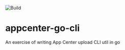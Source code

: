 ![Build](https://github.com/assapir/appcenter-go-cli/workflows/Go/badge.svg?branch=master)


# appcenter-go-cli

An exercise of writing App Center upload CLI util in go 
